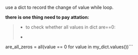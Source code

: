 use a dict to record the change of value while loop.

**there is one thing need to pay attation:**
>+ to check whether all values in dict are==0:
>+ ```my_dict = {'a': 0, 'b': 0, 'c': 0}  # 示例字典
are_all_zeros = all(value == 0 for value in my_dict.values())```
